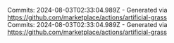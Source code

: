 Commits: 2024-08-03T02:33:04.989Z - Generated via https://github.com/marketplace/actions/artificial-grass
<br>
Commits: 2024-08-03T02:33:04.989Z - Generated via https://github.com/marketplace/actions/artificial-grass
<br>
